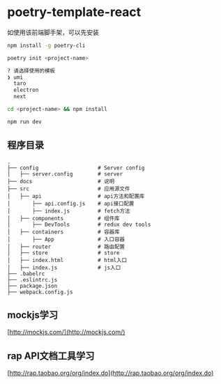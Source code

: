 # poetry-template-react

如使用该前端脚手架，可以先安装

```bash
npm install -g poetry-cli
```

```bash
poetry init <project-name>

? 请选择使用的模板
❯ umi
  taro
  electron
  next

cd <project-name> && npm install

npm run dev
```

## 程序目录

```
.
├── config                   # Server config
│   ├── server.config        # server
├── docs                     # 说明
├── src                      # 应用源文件
│   ├── api                  # api方法和配置库
│       ├── api.config.js    # api接口配置
│       ├── index.js         # fetch方法
│   ├── components           # 组件库
│       ├── DevTools         # redux dev tools
│   ├── containers           # 容器库
│       ├── App              # 入口容器
│   ├── router               # 路由配置
│   ├── store                # store
│   ├── index.html           # html入口
│   ├── index.js             # js入口
├── .babelrc 
├── .eslintrc.js 
├── package.json 
├── webpack.config.js 
```

## mockjs学习

[http://mockjs.com/](http://mockjs.com/)

## rap API文档工具学习

[http://rap.taobao.org/org/index.do](http://rap.taobao.org/org/index.do)
